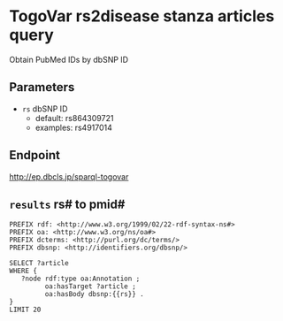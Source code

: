 # TogoVar rs2disease stanza articles query

Obtain PubMed IDs by dbSNP ID

## Parameters

* `rs` dbSNP ID
  * default: rs864309721
  * examples: rs4917014

## Endpoint

http://ep.dbcls.jp/sparql-togovar

## `results` rs# to pmid#

```sparql
PREFIX rdf: <http://www.w3.org/1999/02/22-rdf-syntax-ns#>
PREFIX oa: <http://www.w3.org/ns/oa#>
PREFIX dcterms: <http://purl.org/dc/terms/>
PREFIX dbsnp: <http://identifiers.org/dbsnp/>

SELECT ?article
WHERE {
   ?node rdf:type oa:Annotation ;
         oa:hasTarget ?article ;
         oa:hasBody dbsnp:{{rs}} .
}
LIMIT 20
```
